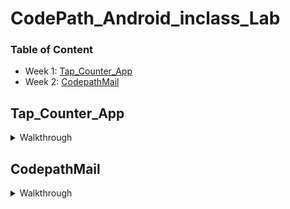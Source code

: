 # CodePath_Android_inclass_Lab

### Table of Content
* Week 1: [Tap_Counter_App](#tapcounterapp)
* Week 2: [CodepathMail](#codepathmail)


## Tap_Counter_App
<details>
  <summary markdown="span">Walkthrough</summary>
  
  <img src='./Tap_Counter_App/walk-through.gif' title='Video Walkthrough' width='' alt='Video Walkthrough' />

 </details>

## CodepathMail
<details>
  <summary markdown="span">Walkthrough</summary>
  
  <img src='./CodepathMail/walk-through.gif' title='Video Walkthrough' width='' alt='Video Walkthrough' />

 </details>
